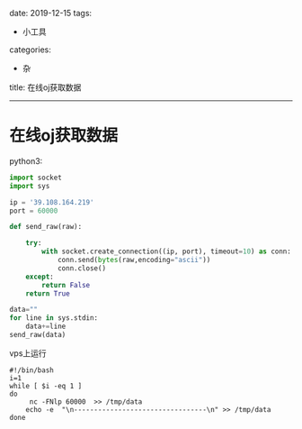 date: 2019-12-15
tags:

- 小工具

categories:

- 杂

title: 在线oj获取数据

---



# 在线oj获取数据

python3:

```python
import socket
import sys    

ip = '39.108.164.219'
port = 60000

def send_raw(raw):

    try:
        with socket.create_connection((ip, port), timeout=10) as conn:
            conn.send(bytes(raw,encoding="ascii"))
            conn.close()
    except:
        return False  
    return True

data=""
for line in sys.stdin:
    data+=line
send_raw(data)

```



vps上运行

```shell
#!/bin/bash
i=1
while [ $i -eq 1 ]
do 
	 nc -FNlp 60000  >> /tmp/data
	echo -e  "\n---------------------------------\n" >> /tmp/data
done

```


